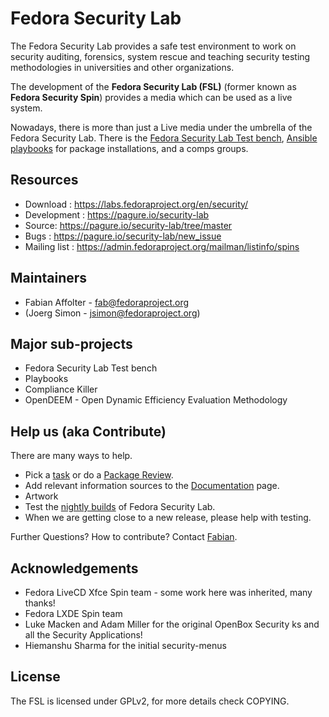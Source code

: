 # Fedora Security Lab

The Fedora Security Lab provides a safe test environment to work on security auditing, forensics, system rescue and teaching security testing methodologies
in universities and other organizations.

The development of the **Fedora Security Lab (FSL)** (former known as **Fedora Security Spin**) provides a media which can be used as a live system.

Nowadays, there is more than just a Live media under the umbrella of the Fedora Security Lab. There is the [Fedora Security Lab Test bench](http://fedora-security-lab-test-bench.readthedocs.io/en/latest/), [Ansible playbooks](https://pagure.io/security-lab/blob/master/f/ansible-playbooks) for package installations, and a comps groups.

## Resources

- Download : https://labs.fedoraproject.org/en/security/
- Development : https://pagure.io/security-lab
- Source: https://pagure.io/security-lab/tree/master
- Bugs : https://pagure.io/security-lab/new_issue
- Mailing list : https://admin.fedoraproject.org/mailman/listinfo/spins

## Maintainers
- Fabian Affolter - fab@fedoraproject.org
- (Joerg Simon - jsimon@fedoraproject.org)

## Major sub-projects

- Fedora Security Lab Test bench
- Playbooks
- Compliance Killer
- OpenDEEM - Open Dynamic Efficiency Evaluation Methodology

## Help us (aka Contribute)

There are many ways to help.

- Pick a [task](https://pagure.io/security-lab/issues) or do a [Package Review](https://bugzilla.redhat.com/show_bug.cgi?id=563471).
- Add relevant information sources to the [Documentation](https://pagure.io/security-lab/blob/master/f/doc) page.
- Artwork
- Test the [nightly builds](https://alt.fedoraproject.org/) of Fedora Security Lab.
- When we are getting close to a new release, please help with testing.

Further Questions? How to contribute? Contact [Fabian](fab@fedoraproject.org).

## Acknowledgements

- Fedora LiveCD Xfce Spin team - some work here was inherited, many thanks!
- Fedora LXDE Spin team
- Luke Macken and Adam Miller for the original OpenBox Security ks and all the
  Security Applications! 
- Hiemanshu Sharma for the initial security-menus

## License

The FSL is licensed under GPLv2, for more details check COPYING. 
